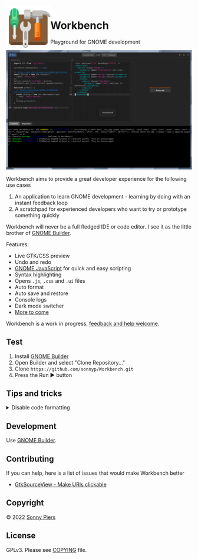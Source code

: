 <img style="vertical-align: middle;" src="data/icons/re.sonny.Workbench.svg" width="120" height="120" align="left">

# Workbench

Playground for GNOME development

![](data/screenshot.png)

Workbench aims to provide a great developer experience for the following use cases

1. An application to learn GNOME development - learning by doing with an instant feedback loop
2. A scratchpad for experienced developers who want to try or prototype something quickly

Workbench will never be a full fledged IDE or code editor. I see it as the little brother of [GNOME Builder](https://apps.gnome.org/app/org.gnome.Builder/).

Features:

- Live GTK/CSS preview
- Undo and redo
- [GNOME JavaScript](https://gjs.guide/) for quick and easy scripting
- Syntax highlighting
- Opens `.js`, `.css` and `.ui` files
- Auto format
- Auto save and restore
- Console logs
- Dark mode switcher
- [More to come](https://github.com/sonnyp/Workbench/issues)

Workbench is a work in progress, [feedback and help welcome](https://github.com/sonnyp/Workbench/discussions/new).

## Test

1. Install [GNOME Builder](https://apps.gnome.org/app/org.gnome.Builder/)
2. Open Builder and select "Clone Repository..."
3. Clone `https://github.com/sonnyp/Workbench.git`
4. Press the Run ▶ button

## Tips and tricks

<details>
  <summary>Disable code formatting</summary>

Workbench uses the [prettier](https://prettier.io/) code formatter. If you need to exclude some code you can use special comments.

[JavaScript](https://prettier.io/docs/en/ignore.html#javascript)

```js
// prettier-ignore
matrix(
  1, 0, 0,
  0, 1, 0,
  0, 0, 1
);
```

[XML](https://github.com/prettier/plugin-xml#ignore-ranges)

```xml
<foo>
  <!-- prettier-ignore-start -->
    <this-content-will-not-be-formatted     />
  <!-- prettier-ignore-end -->
</foo>
```

[CSS](https://prettier.io/docs/en/ignore.html#css)

```css
/* prettier-ignore */
.my    ugly rule
{

}
```

</details>

## Development

Use [GNOME Builder](https://apps.gnome.org/app/org.gnome.Builder/).

## Contributing

If you can help, here is a list of issues that would make Workbench better

- [GtkSourceView - Make URIs clickable](https://gitlab.gnome.org/GNOME/gtksourceview/-/issues/125)

## Copyright

© 2022 [Sonny Piers](https://github.com/sonnyp)

## License

GPLv3. Please see [COPYING](COPYING) file.

